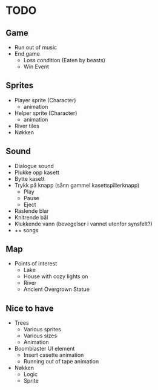 # TODO

## Game

- Run out of music
- End game
  - Loss condition (Eaten by beasts)
  - Win Event

## Sprites

- Player sprite (Character)
  - animation
- Helper sprite (Character)
  - animation
- River tiles
- Nøkken

## Sound

- Dialogue sound
- Plukke opp kasett
- Bytte kasett
- Trykk på knapp (sånn gammel kasettspillerknapp)
  - Play
  - Pause
  - Eject
- Raslende blar
- Knitrende bål
- Klukkende vann (bevegelser i vannet utenfor synsfelt?)
- ++ songs

## Map

- Points of interest
  - Lake
  - House with cozy lights on
  - River
  - Ancient Overgrown Statue

## Nice to have

- Trees
  - Various sprites
  - Various sizes
  - Animation
- Boomblaster UI element
  - Insert casette animation
  - Running out of tape animation
- Nøkken
  - Logic
  - Sprite
